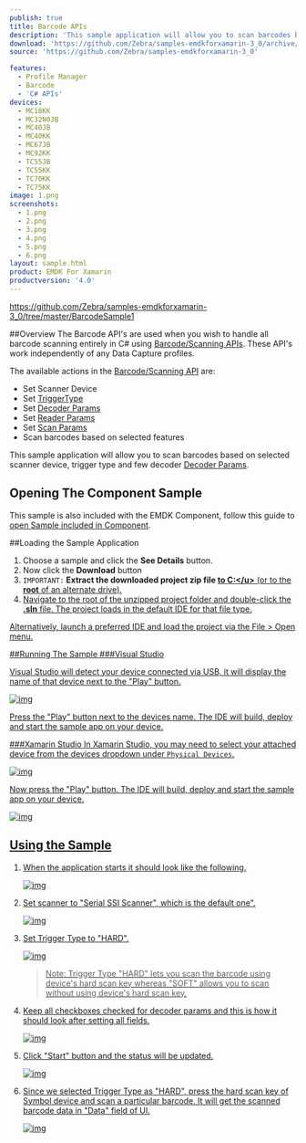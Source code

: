 ```yaml
---
publish: true
title: Barcode APIs
description: 'This sample application will allow you to scan barcodes based on selected scanner device, trigger type and a few decoder Decoder Params.'
download: 'https://github.com/Zebra/samples-emdkforxamarin-3_0/archive/master.zip'
source: 'https://github.com/Zebra/samples-emdkforxamarin-3_0'

features:
  - Profile Manager
  - Barcode
  - 'C# APIs'
devices:
  - MC18KK
  - MC32N0JB
  - MC40JB
  - MC40KK
  - MC67JB
  - MC92KK
  - TC55JB
  - TC55KK
  - TC70KK
  - TC75KK
image: 1.png
screenshots:
  - 1.png
  - 2.png
  - 3.png
  - 4.png
  - 5.png
  - 6.png
layout: sample.html
product: EMDK For Xamarin
productversion: '4.0'
---
```


https://github.com/Zebra/samples-emdkforxamarin-3_0/tree/master/BarcodeSample1

##Overview
The Barcode API's are used when you wish to handle all barcode scanning entirely in C# using [Barcode/Scanning APIs](/emdk-for-xamarin/4-0/api/). These API's work independently of any Data Capture profiles.  

The available actions in the [Barcode/Scanning API](/emdk-for-xamarin/4-0/api/barcode/) are:
  
* Set Scanner Device  
* Set [TriggerType](/emdk-for-xamarin/4-0/api/barcode/Scanner_TriggerTypes)
* Set [Decoder Params](/emdk-for-xamarin/4-0/api/barcode/ScannerConfig_DecoderParameters)
* Set [Reader Params](/emdk-for-xamarin/4-0/api/barcode/ScannerConfig_ReaderParameters)
* Set [Scan Params](/emdk-for-xamarin/4-0/api/barcode/ScannerConfig_ScanParameters)
* Scan barcodes based on selected features   

This sample application will allow you to scan barcodes based on selected scanner device, trigger type and few decoder [Decoder Params](/emdk-for-xamarin/4-0/api/barcode/ScannerConfig_DecoderParameters).


## Opening The Component Sample
This sample is also included with the EMDK Component, follow this guide to [open Sample included in Component](../../guide/component-sample).

##Loading the Sample Application

1. Choose a sample and click the **See Details** button.
2. Now click the **Download** button 
3. `IMPORTANT:` **Extract the downloaded project zip file <u>to C:\</u>** (or to the **root** of an alternate drive).
4. Navigate to the root of the unzipped project folder and double-click the **.sln** file. The project loads in the default IDE for that file type.

Alternatively, launch a preferred IDE and load the project via the File > Open menu.  

##Running The Sample
###Visual Studio

Visual Studio will detect your device connected via USB, it will display the name of that device next to the "Play" button.

![img](../../images/samples/vsPlayButton.png)

Press the "Play" button next to the devices name.  The IDE will build, deploy and start the sample app on your device.

###Xamarin Studio
In Xamarin Studio, you may need to select your attached device from the devices dropdown under `Physical Devices`.

![img](../../images/samples/xs-select-device.png)

Now press the "Play" button. The IDE will build, deploy and start the sample app on your device.

![img](../../images/samples/xsPlayButton.png)

## Using the Sample
1. When the application starts it should look like the following.
  
	![img](../../images/samples/barcode_1.png)
  
2. Set scanner to "Serial SSI Scanner", which is the default one". 

	![img](../../images/samples/barcode_2.png)

3. Set Trigger Type to "HARD".

	![img](../../images/samples/barcode_3.png)

	> Note: Trigger Type "HARD" lets you scan the barcode using device's hard scan key whereas "SOFT" allows you to scan without using device's hard scan key.

4. Keep all checkboxes checked for decoder params and this is how it should look after setting all fields.
    
	![img](../../images/samples/barcode_4.png)  	

5. Click "Start" button and the status will be updated.

	![img](../../images/samples/barcode_5.png) 
 
6. Since we selected Trigger Type as "HARD", press the hard scan key of Symbol device and scan a particular barcode. It will get the scanned barcode data in "Data" field of UI.
   
	![img](../../images/samples/barcode_6.png) 

















